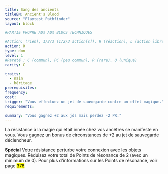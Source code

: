 ```yaml
---
title: Sang des ancients
titleEN: Ancient's Blood
source: "Playtest Pathfinder"
layout: block

#PARTIE PROPRE AUX AUX BLOCS TECHNIQUES

#Action: (rien), 1/2/3 (1/2/3 action[s]), R (réaction), L (action libre)
action: R
type: don
level: 1
#Rareté : C (commun), PC (peu commun), R (rare), U (unique)
rarity: C

traits:
  - nain
  - héritage
prerequisites:
frequency:
cost:
trigger: "Vous effectuez un jet de sauvegarde contre un effet magique."
requirements:

summary: "Vous gagnez +2 aux jds mais perdez -2 PR."
---
```


La résistance à la magie qui était innée chez vos ancêtres se manifeste en vous. Vous gagnez un bonus de circonstances de +2 au jet de sauvegarde déclencheur.

**Spécial** Votre résistance perturbe votre connexion avec les objets magiques. Réduisez votre total de Points de résonance de 2 (avec un minimum de 0). Pour plus d'informations sur les Points de résonance, voir page <mark>376</mark>.
